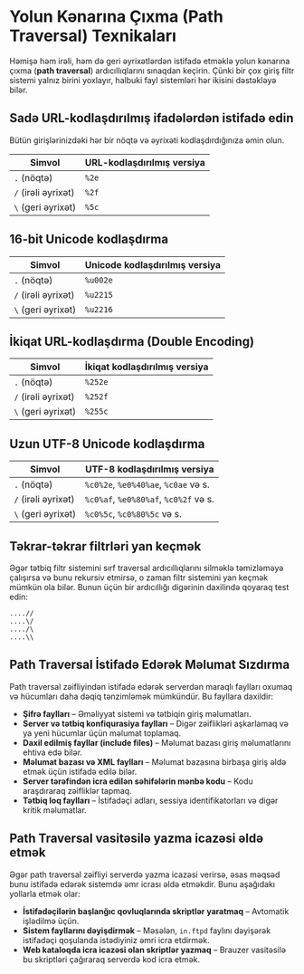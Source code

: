 # Yolun Kənarına Çıxma (Path Traversal) Texnikaları  

Həmişə həm irəli, həm də geri əyrixətlərdən istifadə etməklə yolun kənarına çıxma (**path traversal**) ardıcıllıqlarını sınaqdan keçirin. Çünki bir çox giriş filtr sistemi yalnız birini yoxlayır, halbuki fayl sistemləri hər ikisini dəstəkləyə bilər.  

## Sadə URL-kodlaşdırılmış ifadələrdən istifadə edin  
Bütün girişlərinizdəki hər bir nöqtə və əyrixəti kodlaşdırdığınıza əmin olun.  

| Simvol | URL-kodlaşdırılmış versiya |
|--------|-----------------------------|
| `.` (nöqtə) | `%2e` |
| `/` (irəli əyrixət) | `%2f` |
| `\` (geri əyrixət) | `%5c` |

## 16-bit Unicode kodlaşdırma  

| Simvol | Unicode kodlaşdırılmış versiya |
|--------|-----------------------------|
| `.` (nöqtə) | `%u002e` |
| `/` (irəli əyrixət) | `%u2215` |
| `\` (geri əyrixət) | `%u2216` |

## İkiqat URL-kodlaşdırma (Double Encoding)  

| Simvol | İkiqat kodlaşdırılmış versiya |
|--------|-----------------------------|
| `.` (nöqtə) | `%252e` |
| `/` (irəli əyrixət) | `%252f` |
| `\` (geri əyrixət) | `%255c` |

## Uzun UTF-8 Unicode kodlaşdırma  

| Simvol | UTF-8 kodlaşdırılmış versiya |
|--------|-----------------------------|
| `.` (nöqtə) | `%c0%2e`, `%e0%40%ae`, `%c0ae` və s. |
| `/` (irəli əyrixət) | `%c0%af`, `%e0%80%af`, `%c0%2f` və s. |
| `\` (geri əyrixət) | `%c0%5c`, `%c0%80%5c` və s. |

## Təkrar-təkrar filtrləri yan keçmək  
Əgər tətbiq filtr sistemini sırf traversal ardıcıllıqlarını silməklə təmizləməyə çalışırsa və bunu rekursiv etmirsə, o zaman filtr sistemini yan keçmək mümkün ola bilər. Bunun üçün bir ardıcıllığı digərinin daxilində qoyaraq test edin:  

```
....//
....\/ 
..../\ 
....\\ 
```

## Path Traversal İstifadə Edərək Məlumat Sızdırma 

Path traversal zəifliyindən istifadə edərək serverdən maraqlı faylları oxumaq və hücumları daha dəqiq tənzimləmək mümkündür. Bu fayllara daxildir:

- **Şifrə faylları** – Əməliyyat sistemi və tətbiqin giriş məlumatları.
- **Server və tətbiq konfiqurasiya faylları** – Digər zəiflikləri aşkarlamaq və ya yeni hücumlar üçün məlumat toplamaq.
- **Daxil edilmiş fayllar (include files)** – Məlumat bazası giriş məlumatlarını ehtiva edə bilər.
- **Məlumat bazası və XML faylları** – Məlumat bazasına birbaşa giriş əldə etmək üçün istifadə edilə bilər.
- **Server tərəfindən icra edilən səhifələrin mənbə kodu** – Kodu araşdıraraq zəifliklər tapmaq.
- **Tətbiq loq faylları** – İstifadəçi adları, sessiya identifikatorları və digər kritik məlumatlar.

## Path Traversal vasitəsilə yazma icazəsi əldə etmək 

Əgər path traversal zəifliyi serverdə yazma icazəsi verirsə, əsas məqsəd bunu istifadə edərək sistemdə əmr icrası əldə etməkdir. Bunu aşağıdakı yollarla etmək olar:

- **İstifadəçilərin başlanğıc qovluqlarında skriptlər yaratmaq** – Avtomatik işlədilmə üçün.
- **Sistem fayllarını dəyişdirmək** – Məsələn, `in.ftpd` faylını dəyişərək istifadəçi qoşulanda istədiyiniz əmri icra etdirmək.
- **Web kataloqda icra icazəsi olan skriptlər yazmaq** – Brauzer vasitəsilə bu skriptləri çağıraraq serverdə kod icra etmək.

